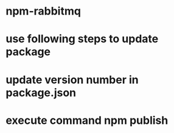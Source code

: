 # npm-rabbitmq

#  use following steps to update package
#  update version number in package.json
#  execute command npm publish
